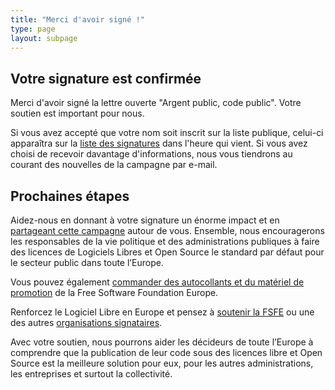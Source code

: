 ```yaml
---
title: "Merci d'avoir signé !"
type: page
layout: subpage
---
```


## Votre signature est confirmée

Merci d'avoir signé la lettre ouverte "Argent public, code public". Votre soutien est important pour nous. 

Si vous avez accepté que votre nom soit inscrit sur la liste publique, celui-ci apparaîtra sur la [liste des signatures](../all-signatures) dans l'heure qui vient. Si vous avez choisi de recevoir davantage d'informations, nous vous tiendrons au courant des nouvelles de la campagne par e-mail.

## Prochaines étapes

Aidez-nous en donnant à votre signature un énorme impact et en [partageant cette campagne](../../#spread) autour de vous. Ensemble, nous encouragerons les responsables de la vie politique et des administrations publiques à faire des licences de Logiciels Libres et Open Source le standard par défaut pour le secteur public dans toute l’Europe. 

Vous pouvez également [commander des autocollants et du matériel de promotion](https://fsfe.org/promo#pmpc) de la Free Software Foundation Europe.

Renforcez le Logiciel Libre en Europe et pensez à [soutenir la FSFE](https://fsfe.org/donate/?pmpc) ou une des autres [organisations signataires](../../#organisations).

Avec votre soutien, nous pourrons aider les décideurs de toute l’Europe à comprendre que la publication de leur code sous des licences libre et Open Source est la meilleure solution pour eux, pour les autres administrations, les entreprises et surtout la collectivité. 